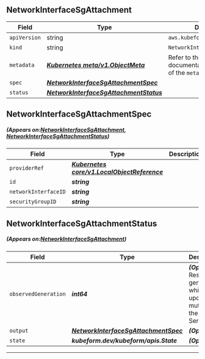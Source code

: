 ## NetworkInterfaceSgAttachment
| Field | Type | Description |
| ------ | ----- | ----------- |
| `apiVersion` | string | `aws.kubeform.com/v1alpha1` |
|    `kind` | string | `NetworkInterfaceSgAttachment` |
| `metadata` | ***[Kubernetes meta/v1.ObjectMeta](https://kubernetes.io/docs/reference/generated/kubernetes-api/v1.13/#objectmeta-v1-meta)***|Refer to the Kubernetes API documentation for the fields of the `metadata` field.|
| `spec` | ***[NetworkInterfaceSgAttachmentSpec](#NetworkInterfaceSgAttachmentSpec)***||
| `status` | ***[NetworkInterfaceSgAttachmentStatus](#NetworkInterfaceSgAttachmentStatus)***||
## NetworkInterfaceSgAttachmentSpec
##### (Appears on:[NetworkInterfaceSgAttachment](#NetworkInterfaceSgAttachment), [NetworkInterfaceSgAttachmentStatus](#NetworkInterfaceSgAttachmentStatus))
| Field | Type | Description |
| ------ | ----- | ----------- |
| `providerRef` | ***[Kubernetes core/v1.LocalObjectReference](https://kubernetes.io/docs/reference/generated/kubernetes-api/v1.13/#localobjectreference-v1-core)***||
| `id` | ***string***||
| `networkInterfaceID` | ***string***||
| `securityGroupID` | ***string***||
## NetworkInterfaceSgAttachmentStatus
##### (Appears on:[NetworkInterfaceSgAttachment](#NetworkInterfaceSgAttachment))
| Field | Type | Description |
| ------ | ----- | ----------- |
| `observedGeneration` | ***int64***| ***(Optional)*** Resource generation, which is updated on mutation by the API Server.|
| `output` | ***[NetworkInterfaceSgAttachmentSpec](#NetworkInterfaceSgAttachmentSpec)***| ***(Optional)*** |
| `state` | ***kubeform.dev/kubeform/apis.State***| ***(Optional)*** |
---
